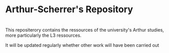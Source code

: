 # Arthur-Scherrer's Repository
#
This repositerory contains the ressources of the university's Arthur studies, more particularly the L3 ressources.

It will be updated regularly whether other work will have been carried out

